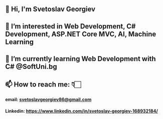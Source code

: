 ## 👋 Hi, I'm Svetoslav Georgiev
## 👀 I’m interested in Web Development, C# Development, ASP.NET Core MVC, AI, Machine Leаrning
## 🌱 I’m currently learning Web Development with C# @SoftUni.bg
## 📫 How to reach me: 👇🏻
#### email: svetoslavgeorgiev86@gmail.com
#### Linkedin: https://www.linkedin.com/in/svetoslav-georgiev-168932184/
 

<!--
**SvetoslavGeorgiev/SvetoslavGeorgiev** is a ✨ _special_ ✨ repository because its `README.md` (this file) appears on your GitHub profile.

Here are some ideas to get you started:

- 🔭 I’m currently working on ...
- 🌱 I’m currently learning ...
- 👯 I’m looking to collaborate on ...
- 🤔 I’m looking for help with ...
- 💬 Ask me about ...
- 📫 How to reach me: ...
- 😄 Pronouns: ...
- ⚡ Fun fact: ...
-->
